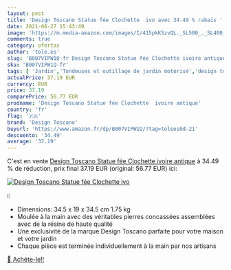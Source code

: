 ```yaml
---
layout: post
title: 'Design Toscano Statue fée Clochette  ivo avec 34.49 % rabais '
date: 2021-06-27 15:43:49
image: 'https://m.media-amazon.com/images/I/415pkKSzvQL._SL500_._SL400_.jpg'
comments: true
category: ofertas
author: 'tole.es'
slug: 'B007VIPW1Q-fr Design Toscano Statue fée Clochette ivoire antique'
sku: 'B007VIPW1Q-fr'
tags: [ 'Jardin','Tondeuses et outillage de jardin motorisé','design toscano', ]
actualPrice: 37.19 EUR
currency: EUR
price: 37.19
comparePrice: 56.77 EUR
prodname: 'Design Toscano Statue fée Clochette  ivoire antique'
country: 'fr'
flag: '🇫🇷'
brand: 'Design Toscano'
buyurl: 'https://www.amazon.fr/dp/B007VIPW1Q/?tag=tolees0d-21'
descuento: '34.49'
average: '37.19'
---
```


C'est en vente [Design Toscano Statue fée Clochette  ivoire antique](https://www.amazon.fr/dp/B007VIPW1Q/?tag=tolees0d-21)  à  34.49 % de réduction, prix final  37.19 EUR (original: 56.77 EUR) ici:

[![Design Toscano Statue fée Clochette  ivo](https://m.media-amazon.com/images/I/415pkKSzvQL._SL500_._SL400_.jpg)](https://www.amazon.fr/dp/B007VIPW1Q/?tag=tolees0d-21)

ℹ️:

- Dimensions: 34.5 x 19 x 34.5 cm 1.75 kg
- Moulée à la main avec des véritables pierres concassées assemblées avec de la résine de haute qualité
- Une exclusivité de la marque Design Toscano parfaite pour votre maison et votre jardin
- Chaque pièce est terminée individuellement à la main par nos artisans

[🛒 Achète-le!!](https://www.amazon.fr/dp/B007VIPW1Q/?tag=tolees0d-21)
